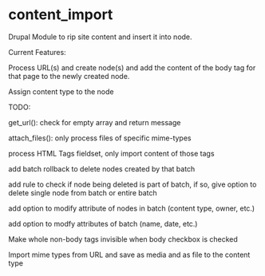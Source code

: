 content_import
==============

Drupal Module to rip site content and insert it into node.

Current Features:

Process URL(s) and create node(s) and add the content of the body tag for that page to the newly created node.

Assign content type to the node



TODO:


get_url(): check for empty array and return message

attach_files(): only process files of specific mime-types

process HTML Tags fieldset, only import content of those tags

add batch rollback to delete nodes created by that batch

add rule to check if node being deleted is part of batch, if so, give option to delete single node from batch or entire batch

add option to modify attribute of nodes in batch (content type, owner, etc.)

add option to modfy attributes of batch (name, date, etc.)

Make whole non-body tags invisible when body checkbox is checked

Import mime types from URL and save as media and as file to the content type



